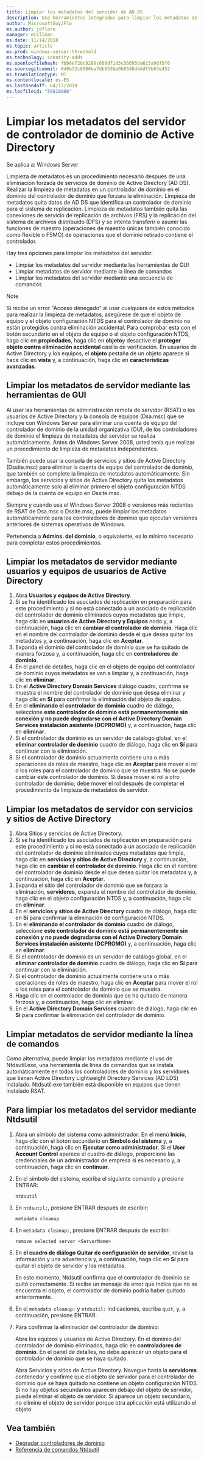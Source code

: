 ```yaml
---
title: Limpiar los metadatos del servidor de AD DS
description: Use herramientas integradas para limpiar los metadatos de controladores de dominio quitados
author: MicrosoftGuyJFlo
ms.author: joflore
manager: mtillman
ms.date: 11/14/2018
ms.topic: article
ms.prod: windows-server-threshold
ms.technology: identity-adds
ms.openlocfilehash: fbb6e720c9289c608d71d3c36695ba623a9df5f6
ms.sourcegitcommit: 0d0b32c8986ba7db9536e0b8648d4ddf9b03e452
ms.translationtype: MT
ms.contentlocale: es-ES
ms.lasthandoff: 04/17/2019
ms.locfileid: "59818086"
---
```

# <a name="clean-up-active-directory-domain-controller-server-metadata"></a>Limpiar los metadatos del servidor de controlador de dominio de Active Directory

Se aplica a: Windows Server

Limpieza de metadatos es un procedimiento necesario después de una eliminación forzada de servicios de dominio de Active Directory (AD DS). Realizar la limpieza de metadatos en un controlador de dominio en el dominio del controlador de dominio que forzara la eliminación. Limpieza de metadatos quita datos de AD DS que identifica un controlador de dominio para el sistema de replicación. Limpieza de metadatos también quita las conexiones de servicio de replicación de archivos (FRS) y la replicación del sistema de archivos distribuido (DFS) y se intenta transferir o asumir las funciones de maestro (operaciones de maestro únicas también conocido como flexible o FSMO) de operaciones que el dominio retirado contiene el controlador.

Hay tres opciones para limpiar los metadatos del servidor:

- Limpiar los metadatos del servidor mediante las herramientas de GUI
- Limpiar metadatos de servidor mediante la línea de comandos
- Limpiar los metadatos del servidor mediante una secuencia de comandos

> [!NOTE]
> Si recibe un error "Acceso denegado" al usar cualquiera de estos métodos para realizar la limpieza de metadatos, asegúrese de que el objeto de equipo y el objeto configuración NTDS para el controlador de dominio no están protegidos contra eliminación accidental. Para comprobar esta con el botón secundario en el objeto de equipo o el objeto configuración NTDS, haga clic en **propiedades**, haga clic en **objeto**y desactive el **proteger objeto contra eliminación accidental** casilla de verificación. En usuarios de Active Directory y los equipos, el **objeto** pestaña de un objeto aparece si hace clic en **vista** y, a continuación, haga clic en **características avanzadas**.

## <a name="clean-up-server-metadata-using-gui-tools"></a>Limpiar los metadatos de servidor mediante las herramientas de GUI

Al usar las herramientas de administración remota de servidor (RSAT) o los usuarios de Active Directory y la consola de equipos (Dsa.msc) que se incluye con Windows Server para eliminar una cuenta de equipo del controlador de dominio de la unidad organizativa (OU), de los controladores de dominio el limpieza de metadatos del servidor se realiza automáticamente. Antes de Windows Server 2008, usted tenía que realizar un procedimiento de limpieza de metadatos independientes.

También puede usar la consola de servicios y sitios de Active Directory (Dssite.msc) para eliminar la cuenta de equipo del controlador de dominio, que también se complete la limpieza de metadatos automáticamente. Sin embargo, los servicios y sitios de Active Directory quita los metadatos automáticamente solo al eliminar primero el objeto configuración NTDS debajo de la cuenta de equipo en Dssite.msc.

Siempre y cuando usa el Windows Server 2008 o versiones más recientes de RSAT de Dsa.msc o Dssite.msc, puede limpiar los metadatos automáticamente para los controladores de dominio que ejecutan versiones anteriores de sistemas operativos de Windows.

Pertenencia a **Admins. del dominio**, o equivalente, es lo mínimo necesario para completar estos procedimientos.

## <a name="clean-up-server-metadata-using-activedirectory-users-and-computers"></a>Limpiar los metadatos de servidor mediante usuarios y equipos de usuarios de Active Directory

1. Abra **Usuarios y equipos de Active Directory**.
2. Si se ha identificado los asociados de replicación en preparación para este procedimiento y si no está conectado a un asociado de replicación del controlador de dominio eliminados cuyos metadatos que limpie, haga clic en **usuarios de Active Directory y Equipos** nodo y, a continuación, haga clic en **cambiar el controlador de dominio**. Haga clic en el nombre del controlador de dominio desde el que desea quitar los metadatos y, a continuación, haga clic en **Aceptar**.
3. Expanda el dominio del controlador de dominio que se ha quitado de manera forzosa y, a continuación, haga clic en **controladores de dominio**.
4. En el panel de detalles, haga clic en el objeto de equipo del controlador de dominio cuyos metadatos se van a limpiar y, a continuación, haga clic en **eliminar**.
5. En el **Active Directory Domain Services** diálogo cuadro, confirme se muestra el nombre del controlador de dominio que desea eliminar y haga clic en **Sí** para confirmar la eliminación del objeto de equipo.
6. En el **eliminando el controlador de dominio** cuadro de diálogo, seleccione **este controlador de dominio está permanentemente sin conexión y no puede degradarse con el Active Directory Domain Services instalación asistente (DCPROMO)** y, a continuación, haga clic en **eliminar**.
7. Si el controlador de dominio es un servidor de catálogo global, en el **eliminar controlador de dominio** cuadro de diálogo, haga clic en **Sí** para continuar con la eliminación.
8. Si el controlador de dominio actualmente contiene una o más operaciones de roles de maestro, haga clic en **Aceptar** para mover el rol o los roles para el controlador de dominio que se muestra. No se puede cambiar este controlador de dominio. Si desea mover el rol a otro controlador de dominio, debe mover el rol después de completar el procedimiento de limpieza de metadatos de servidor.

## <a name="clean-up-server-metadata-using-activedirectory-sites-and-services"></a>Limpiar los metadatos de servidor con servicios y sitios de Active Directory

1. Abra Sitios y servicios de Active Directory.
2. Si se ha identificado los asociados de replicación en preparación para este procedimiento y si no está conectado a un asociado de replicación del controlador de dominio eliminados cuyos metadatos que limpie, haga clic en **servicios y sitios de Active Directory** y, a continuación, haga clic en **cambiar el controlador de dominio**. Haga clic en el nombre del controlador de dominio desde el que desea quitar los metadatos y, a continuación, haga clic en **Aceptar**.
3. Expanda el sitio del controlador de dominio que se forzara la eliminación, **servidores**, expanda el nombre del controlador de dominio, haga clic en el objeto configuración NTDS y, a continuación, haga clic en **eliminar**.
4. En el **servicios y sitios de Active Directory** cuadro de diálogo, haga clic en **Sí** para confirmar la eliminación de configuración NTDS.
5. En el **eliminando el controlador de dominio** cuadro de diálogo, seleccione **este controlador de dominio está permanentemente sin conexión y no puede degradarse con el Active Directory Domain Services instalación asistente (DCPROMO)** y, a continuación, haga clic en **eliminar**.
6. Si el controlador de dominio es un servidor de catálogo global, en el **eliminar controlador de dominio** cuadro de diálogo, haga clic en **Sí** para continuar con la eliminación.
7. Si el controlador de dominio actualmente contiene una o más operaciones de roles de maestro, haga clic en **Aceptar** para mover el rol o los roles para el controlador de dominio que se muestra.
8. Haga clic en el controlador de dominio que se ha quitado de manera forzosa y, a continuación, haga clic en eliminar.
9. En el **Active Directory Domain Services** cuadro de diálogo, haga clic en **Sí** para confirmar la eliminación del controlador de dominio.

## <a name="clean-up-server-metadata-using-the-command-line"></a>Limpiar metadatos de servidor mediante la línea de comandos

Como alternativa, puede limpiar los metadatos mediante el uso de Ntdsutil.exe, una herramienta de línea de comandos que se instala automáticamente en todos los controladores de dominio y los servidores que tienen Active Directory Lightweight Directory Services (AD LDS) instalado. Ntdsutil.exe también está disponible en equipos que tienen instalado RSAT.

## <a name="to-clean-up-server-metadata-by-using-ntdsutil"></a>Para limpiar los metadatos del servidor mediante Ntdsutil

1. Abra un símbolo del sistema como administrador: En el menú **Inicio**, haga clic con el botón secundario en **Símbolo del sistema** y, a continuación, haga clic en **Ejecutar como administrador**. Si el **User Account Control** aparece el cuadro de diálogo, proporcione las credenciales de un administrador de empresa si es necesario y, a continuación, haga clic en **continuar**.
2. En el símbolo del sistema, escriba el siguiente comando y presione ENTRAR:

   `ntdsutil`

3. En `ntdsutil:`, presione ENTRAR después de escribir:

   `metadata cleanup`

4. En `metadata cleanup:`, presione ENTRAR después de escribir:

   `remove selected server <ServerName>`

5. En **el cuadro de diálogo Quitar de configuración de servidor**, revise la información y una advertencia y, a continuación, haga clic en **Sí** para quitar el objeto de servidor y los metadatos.

   En este momento, Ntdsutil confirma que el controlador de dominio se quitó correctamente. Si recibe un mensaje de error que indica que no se encuentra el objeto, el controlador de dominio podría haber quitado anteriormente.

6. En el `metadata cleanup:` y `ntdsutil:` indicaciones, escriba `quit`, y, a continuación, presione ENTRAR.

7. Para confirmar la eliminación del controlador de dominio:

   Abra los equipos y usuarios de Active Directory. En el dominio del controlador de dominio eliminados, haga clic en **controladores de dominio**. En el panel de detalles, no debe aparecer un objeto para el controlador de dominio que se haya quitado.

   Abra Servicios y sitios de Active Directory. Navegue hasta la **servidores** contenedor y confirme que el objeto de servidor para el controlador de dominio que se haya quitado no contiene un objeto configuración NTDS. Si no hay objetos secundarios aparecen debajo del objeto de servidor, puede eliminar el objeto de servidor. Si aparece un objeto secundario, no elimine el objeto de servidor porque otra aplicación está utilizando el objeto.

## <a name="see-also"></a>Vea también

* [Degradar controladores de dominio](Demoting-Domain-Controllers-and-Domains--Level-200-.md)
* [Referencia de comandos Ntdsutil](https://docs.microsoft.com/previous-versions/windows/it-pro/windows-server-2008-R2-and-2008/cc753343(v=ws.10))
